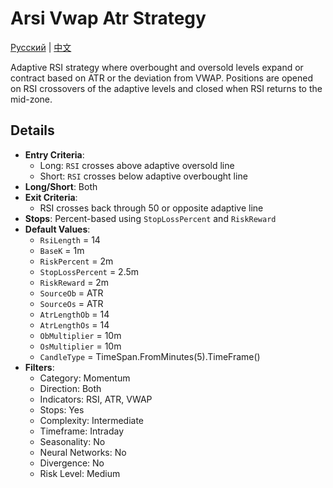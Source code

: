 # Arsi Vwap Atr Strategy
[Русский](README_ru.md) | [中文](README_cn.md)

Adaptive RSI strategy where overbought and oversold levels expand or contract based on ATR or the deviation from VWAP. Positions are opened on RSI crossovers of the adaptive levels and closed when RSI returns to the mid-zone.

## Details

- **Entry Criteria**:
  - Long: `RSI` crosses above adaptive oversold line
  - Short: `RSI` crosses below adaptive overbought line
- **Long/Short**: Both
- **Exit Criteria**:
  - RSI crosses back through 50 or opposite adaptive line
- **Stops**: Percent-based using `StopLossPercent` and `RiskReward`
- **Default Values**:
  - `RsiLength` = 14
  - `BaseK` = 1m
  - `RiskPercent` = 2m
  - `StopLossPercent` = 2.5m
  - `RiskReward` = 2m
  - `SourceOb` = ATR
  - `SourceOs` = ATR
  - `AtrLengthOb` = 14
  - `AtrLengthOs` = 14
  - `ObMultiplier` = 10m
  - `OsMultiplier` = 10m
  - `CandleType` = TimeSpan.FromMinutes(5).TimeFrame()
- **Filters**:
  - Category: Momentum
  - Direction: Both
  - Indicators: RSI, ATR, VWAP
  - Stops: Yes
  - Complexity: Intermediate
  - Timeframe: Intraday
  - Seasonality: No
  - Neural Networks: No
  - Divergence: No
  - Risk Level: Medium
